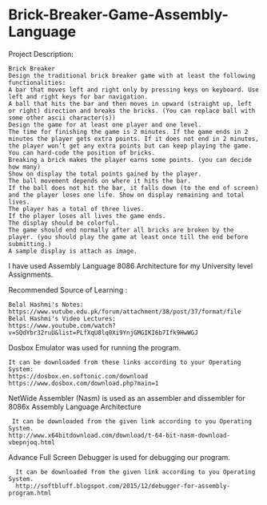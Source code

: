 # Brick-Breaker-Game-Assembly-Language

Project Description:

	Brick Breaker
	Design the traditional brick breaker game with at least the following functionalities:
	A bar that moves left and right only by pressing keys on keyboard. Use left and right keys for bar navigation.
	A ball that hits the bar and then moves in upward (straight up, left or right) direction and breaks the bricks. (You can replace ball with some other ascii character(s))
	Design the game for at least one player and one level.
	The time for finishing the game is 2 minutes. If the game ends in 2 minutes the player gets extra points. If it does not end in 2 minutes, the player won’t get any extra points but can keep playing the game.
	You can hard-code the position of bricks.
	Breaking a brick makes the player earns some points. (you can decide how many)
	Show on display the total points gained by the player.
	The ball movement depends on where it hits the bar.
	If the ball does not hit the bar, it falls down (to the end of screen) and the player loses one life. Show on display remaining and total lives.
	The player has a total of three lives.
	If the player loses all lives the game ends.
	The display should be colorful.
	The game should end normally after all bricks are broken by the player. (you should play the game at least once till the end before submitting.)
	A sample display is attach as image.


I have used Assembly Language 8086 Architecture for my University level Assignments.



Recommended Source of Learning :

    Belal Hashmi's Notes: 
    https://www.vutube.edu.pk/forum/attachment/38/post/37/format/file
    Belal Hashmi's Video Lectures:
    https://www.youtube.com/watch?v=SQdYbr32ruU&list=PLfXqU8lq0Xi9YnjGMGIKI6b7Ifk9HwWGJ
  
  
  
Dosbox Emulator was used for running the program.

    It can be downloaded from these links according to your Operating System:
    https://dosbox.en.softonic.com/download
    https://www.dosbox.com/download.php?main=1



NetWide Assembler (Nasm) is used as an assembler and dissembler for 8086x Assembly Language Architecture

 	 It can be downloaded from the given link according to you Operating System.
    http://www.x64bitdownload.com/download/t-64-bit-nasm-download-vbepnjoq.html
  
  
  
Advance Full Screen Debugger is used for debugging our program.

	  It can be downloaded from the given link according to you Operating System.
	  http://softbluff.blogspot.com/2015/12/debugger-for-assembly-program.html
